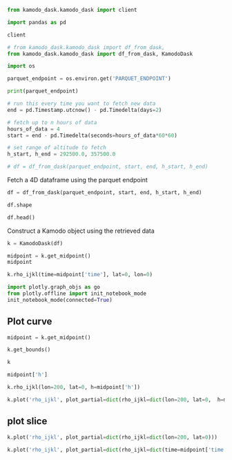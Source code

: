 ```python
from kamodo_dask.kamodo_dask import client
```

```python
import pandas as pd
```

```python
client
```

```python
# from kamodo_dask.kamodo_dask import df_from_dask, 
from kamodo_dask.kamodo_dask import df_from_dask, KamodoDask

import os

parquet_endpoint = os.environ.get('PARQUET_ENDPOINT')

print(parquet_endpoint)

# run this every time you want to fetch new data
end = pd.Timestamp.utcnow() - pd.Timedelta(days=2)

# fetch up to n hours of data
hours_of_data = 4
start = end - pd.Timedelta(seconds=hours_of_data*60*60)

# set range of altitude to fetch
h_start, h_end = 292500.0, 357500.0

# df = df_from_dask(parquet_endpoint, start, end, h_start, h_end)
```

Fetch a 4D dataframe using the parquet endpoint

```python
df = df_from_dask(parquet_endpoint, start, end, h_start, h_end)
```

```python
df.shape
```

```python
df.head()
```

Construct a Kamodo object using the retrieved data

```python
k = KamodoDask(df)
```

```python
midpoint = k.get_midpoint()
midpoint
```

```python
k.rho_ijkl(time=midpoint['time'], lat=0, lon=0)
```

```python
import plotly.graph_objs as go
from plotly.offline import init_notebook_mode
init_notebook_mode(connected=True)
```

## Plot curve

```python
midpoint = k.get_midpoint()
```

```python
k.get_bounds()
```

```python
k
```

```python
midpoint['h']
```

```python
k.rho_ijkl(lon=200, lat=0, h=midpoint['h'])
```

```python
k.plot('rho_ijkl', plot_partial=dict(rho_ijkl=dict(lon=200, lat=0,  h=midpoint['h'])))
```

## plot slice

```python
k.plot('rho_ijkl', plot_partial=dict(rho_ijkl=dict(lon=200, lat=0)))
```

```python
k.plot('rho_ijkl', plot_partial=dict(rho_ijkl=dict(time=midpoint['time'], h=midpoint['h'])))
```

```python

```

